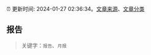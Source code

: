 :alarm_clock: 更新时间: 2024-01-27 02:36:34。[文章来源](/README.md)、[文章分类](/TAGS.md)

## 报告


> 关键字：`报告`、`月报`



